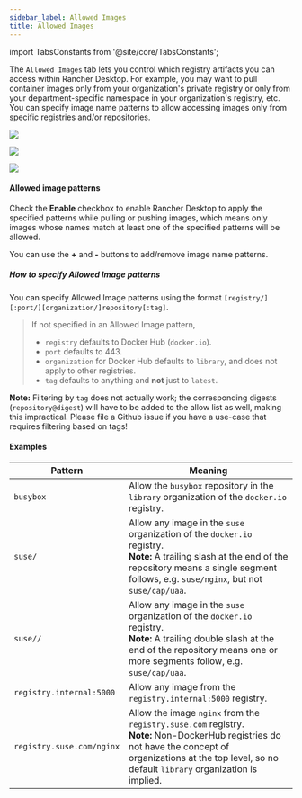 ```yaml
---
sidebar_label: Allowed Images
title: Allowed Images
---
```


<head>
  <link rel="canonical" href="https://docs.rancherdesktop.io/ui/preferences/container-engine/allowed-images"/>
</head>

import TabsConstants from '@site/core/TabsConstants';

The `Allowed Images` tab lets you control which registry artifacts you can access within Rancher Desktop. For example, you may want to pull container images only from your organization's private registry or only from your department-specific namespace in your organization's registry, etc. You can specify image name patterns to allow accessing images only from specific registries and/or repositories.

<Tabs groupId="os">
<TabItem value="Windows">

![](https://suse-rancher-media.s3.amazonaws.com/desktop/v1.11/preferences/Windows_containerEngine_tabAllowedImages.png)

</TabItem>
<TabItem value="macOS">

![](https://suse-rancher-media.s3.amazonaws.com/desktop/v1.11/preferences/macOS_containerEngine_tabAllowedImages.png)

</TabItem>
<TabItem value="Linux">

![](https://suse-rancher-media.s3.amazonaws.com/desktop/v1.11/preferences/Linux_containerEngine_tabAllowedImages.png)

</TabItem>
</Tabs>

#### Allowed image patterns

Check the **Enable** checkbox to enable Rancher Desktop to apply the specified patterns while pulling or pushing images, which means only images whose names match at least one of the specified patterns will be allowed.

You can use the **+** and **-** buttons to add/remove image name patterns.

##### How to specify Allowed Image patterns

You can specify Allowed Image patterns using the format `[registry/][:port/][organization/]repository[:tag]`.

> If not specified in an Allowed Image pattern,
> * `registry` defaults to Docker Hub (`docker.io`).
> * `port` defaults to 443. 
> * `organization` for Docker Hub defaults to `library`, and does not apply to other registries.
> * `tag` defaults to anything and **not** just to `latest`.

**Note:** Filtering by `tag` does not actually work; the corresponding digests (`repository@digest`) will have to be added to the allow list as well, making this impractical. Please file a Github issue if you have a use-case that requires filtering based on tags!

#### Examples

| Pattern                   | Meaning                                                                                                                                                                                                             |
|---------------------------|---------------------------------------------------------------------------------------------------------------------------------------------------------------------------------------------------------------------|
| `busybox`                 | Allow the `busybox` repository in the `library` organization of the `docker.io` registry.                                                                                                       |
| `suse/`                   | Allow any image in the `suse` organization of the `docker.io` registry. <br/> **Note:** A trailing slash at the end of the repository means a single segment follows, e.g. `suse/nginx`, but not `suse/cap/uaa`.    |
| `suse//`                  | Allow any image in the `suse` organization of the `docker.io` registry. <br/> **Note:** A trailing double slash at the end of the repository means one or more segments follow, e.g. `suse/cap/uaa`.                |
| `registry.internal:5000`  | Allow any image from the `registry.internal:5000` registry.                                                                                                                                                         |
| `registry.suse.com/nginx` | Allow the image `nginx` from the `registry.suse.com` registry. <br/> **Note:** Non-DockerHub registries do not have the concept of organizations at the top level, so no default `library` organization is implied. |
